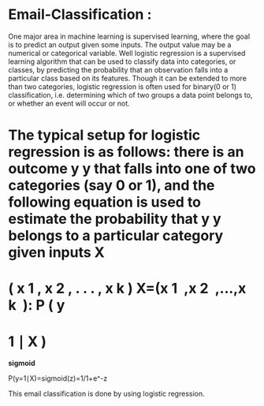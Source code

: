 # Email-Classification :
One major area in machine learning is supervised learning, where the goal is to predict an output given some inputs. The output value may be a numerical or categorical variable. Well logistic regression is a supervised learning algorithm that can be used to classify data into categories, or classes, by predicting the probability that an observation falls into a particular class based on its features.
Though it can be extended to more than two categories, logistic regression is often used for binary(0 or 1) classification, i.e. determining which of two groups a data point belongs to, or whether an event will occur or not. 

The typical setup for logistic regression is as follows: there is an outcome 
y
y that falls into one of two categories (say 0 or 1), and the following equation is used to estimate the probability that 
y
y belongs to a particular category given inputs 
X
=
(
x
1
,
x
2
,
.
.
.
,
x
k
)
X=(x 
1
​
 ,x 
2
​
 ,...,x 
k
​
 ):
P
(
y
=
1
∣
X
)
=
**sigmoid**

P(y=1∣X)=sigmoid(z)=1/1+e^-z 

​This email classification is done by using logistic regression.
 
​
 
